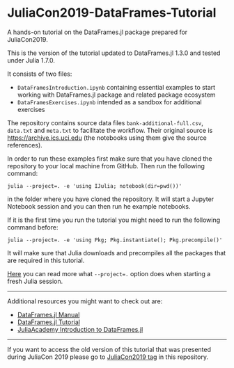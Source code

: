 # JuliaCon2019-DataFrames-Tutorial

A hands-on tutorial on the DataFrames.jl package prepared for JuliaCon2019.

This is the version of the tutorial updated to DataFrames.jl 1.3.0 and tested
under Julia 1.7.0.

It consists of two files:
* `DataFramesIntroduction.ipynb` containing essential examples to start working
  with DataFrames.jl package and related package ecosystem
* `DataFramesExercises.ipynb` intended as a sandbox for additional exercises

The repository contains source data files `bank-additional-full.csv`, `data.txt`
and `meta.txt` to facilitate the workflow. Their original source is
https://archive.ics.uci.edu (the notebooks using them give the source
references).

In order to run these examples first make sure that you have cloned the
repository to your local machine from GitHub. Then run the following command:
```
julia --project=. -e 'using IJulia; notebook(dir=pwd())'
```
in the folder where you have cloned the repository. It will start a Jupyter
Notebook session and you can then run he example notebooks.

If it is the first time you run the tutorial you might need to run
the following command before:
```
julia --project=. -e 'using Pkg; Pkg.instantiate(); Pkg.precompile()'
```
It will make sure that Julia downloads and precompiles all the packages that
are required in this tutorial.

[Here](https://bkamins.github.io/julialang/2020/05/18/project-workflow.html)
you can read more what `--project=.` option does when starting a fresh Julia
session.

---

Additional resources you might want to check out are:

* [DataFrames.jl Manual](https://juliadata.github.io/DataFrames.jl/stable/)
* [DataFrames.jl Tutorial](https://github.com/bkamins/Julia-DataFrames-Tutorial/)
* [JuliaAcademy Introduction to DataFrames.jl](https://juliaacademy.com/p/introduction-to-dataframes-jl)

---

If you want to access the old version of this tutorial that was presented during
JuliaCon 2019 please go to
[JuliaCon2019 tag](https://github.com/bkamins/JuliaCon2019-DataFrames-Tutorial/tree/JuliaCon2019)
in this repository.
